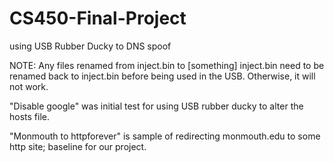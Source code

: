 # CS450-Final-Project

using USB Rubber Ducky to DNS spoof

NOTE: Any files renamed from inject.bin to [something] inject.bin need to be renamed back to inject.bin before being used in the USB. Otherwise, it will not work. 

"Disable google" was initial test for using USB rubber ducky to alter the hosts file.

"Monmouth to httpforever" is sample of redirecting monmouth.edu to some http site; baseline for our project.
